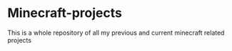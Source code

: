 # Minecraft-projects
This is a whole repository of all my previous and current minecraft related projects
